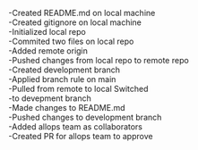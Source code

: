 -Created README.md on local machine  
-Created gitignore on local machine   
-Initialized local repo   
-Commited two files on local repo   
-Added remote origin   
-Pushed changes from local repo to remote repo   
-Created development branch   
-Applied branch rule on main   
-Pulled from remote to local Switched   
-to devepment branch   
-Made changes to README.md   
-Pushed changes to development branch   
-Added allops team as collaborators   
-Created PR for allops team to approve   
